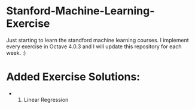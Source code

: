 # Stanford-Machine-Learning-Exercise
Just starting to learn the standford machine learning courses. I implement every exercise in Octave 4.0.3 and I will update this repository for each week. :)

# Added Exercise Solutions:
* 1. Linear Regression
